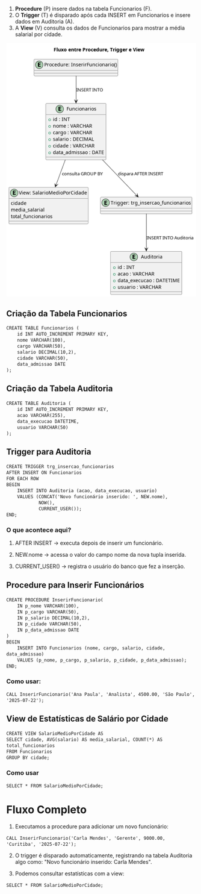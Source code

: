 1. **Procedure** (P) insere dados na tabela Funcionarios (F).
2. O **Trigger** (T) é disparado após cada INSERT em Funcionarios e insere dados em Auditoria (A).
3. A **View** (V) consulta os dados de Funcionarios para mostrar a média salarial por cidade.

![Texto Alternativo](docs/diagrams/diagram_flow_view_procedure_trigger.png)

## Criação da Tabela Funcionarios


```
CREATE TABLE Funcionarios (
    id INT AUTO_INCREMENT PRIMARY KEY,
    nome VARCHAR(100),
    cargo VARCHAR(50),
    salario DECIMAL(10,2),
    cidade VARCHAR(50),
    data_admissao DATE
);
```

## Criação da Tabela Auditoria

```
CREATE TABLE Auditoria (
    id INT AUTO_INCREMENT PRIMARY KEY,
    acao VARCHAR(255),
    data_execucao DATETIME,
    usuario VARCHAR(50)
);
```

## Trigger para Auditoria

```
CREATE TRIGGER trg_insercao_funcionarios
AFTER INSERT ON Funcionarios
FOR EACH ROW
BEGIN
    INSERT INTO Auditoria (acao, data_execucao, usuario)
    VALUES (CONCAT('Novo funcionário inserido: ', NEW.nome),
            NOW(),
            CURRENT_USER());
END;
```

### O que acontece aqui?
1. AFTER INSERT → executa depois de inserir um funcionário.

2. NEW.nome → acessa o valor do campo nome da nova tupla inserida.

3. CURRENT_USER() → registra o usuário do banco que fez a inserção.

## Procedure para Inserir Funcionários
```
CREATE PROCEDURE InserirFuncionario(
    IN p_nome VARCHAR(100),
    IN p_cargo VARCHAR(50),
    IN p_salario DECIMAL(10,2),
    IN p_cidade VARCHAR(50),
    IN p_data_admissao DATE
)
BEGIN
    INSERT INTO Funcionarios (nome, cargo, salario, cidade, data_admissao)
    VALUES (p_nome, p_cargo, p_salario, p_cidade, p_data_admissao);
END;
```

### Como usar:

```
CALL InserirFuncionario('Ana Paula', 'Analista', 4500.00, 'São Paulo', '2025-07-22');

```
## View de Estatísticas de Salário por Cidade

```
CREATE VIEW SalarioMedioPorCidade AS
SELECT cidade, AVG(salario) AS media_salarial, COUNT(*) AS total_funcionarios
FROM Funcionarios
GROUP BY cidade;

```

### Como usar
```
SELECT * FROM SalarioMedioPorCidade;
```


# Fluxo Completo
1. Executamos a procedure para adicionar um novo funcionário:
```
CALL InserirFuncionario('Carla Mendes', 'Gerente', 9000.00, 'Curitiba', '2025-07-22');

```
2. O trigger é disparado automaticamente, registrando na tabela Auditoria algo como: "Novo funcionário inserido: Carla Mendes".

3. Podemos consultar estatísticas com a view:
```
SELECT * FROM SalarioMedioPorCidade;


```
